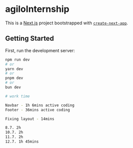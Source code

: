 # agiloInternship

This is a [Next.js](https://nextjs.org) project bootstrapped with [`create-next-app`](https://nextjs.org/docs/app/api-reference/cli/create-next-app).

## Getting Started

First, run the development server:

```bash
npm run dev
# or
yarn dev
# or
pnpm dev
# or
bun dev

# work time

Navbar - 1h 6mins active coding
Footer - 36mins active coding

Fixing layout - 14mins

8.7. 2h
10.7. 2h
11.7. 2h
12.7. 1h 45mins
